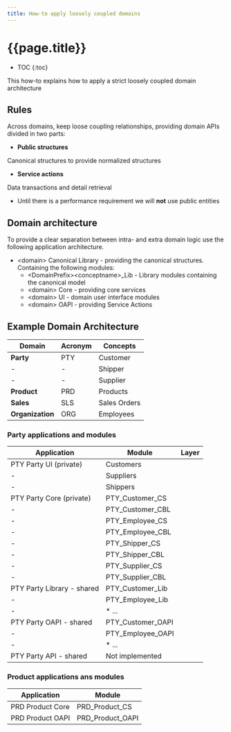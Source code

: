```yaml
---
title: How-to apply loosely coupled domains
---
```

# {{page.title}}

* TOC
{:toc}

This how-to explains how to apply a strict loosely coupled domain architecture

## Rules

Across domains, keep loose coupling relationships, providing domain APIs divided in two parts:

* **Public structures**

Canonical structures to provide normalized structures

* **Service actions**

Data transactions and detail retrieval

* Until there is a performance requirement we will **not** use public entities

## Domain architecture

To provide a clear separation between intra- and extra domain logic use the following application architecture.

* \<domain\> Canonical Library - providing the canonical structures. Containing the following modules:
    * \<DomainPrefix\>\<conceptname\>_Lib - Library modules containing the canonical model
    * \<domain\> Core - providing core services
    * \<domain\> UI - domain user interface modules
    * \<domain\> OAPI - providing Service Actions

## Example Domain Architecture

Domain | Acronym | Concepts
---|---|---
**Party** | PTY | Customer
-|-| Shipper
-|-| Supplier
**Product**| PRD|Products
**Sales**|SLS|Sales Orders
**Organization**|ORG|Employees

### Party applications and modules

Application | Module | Layer
--- | --- | ---
PTY Party UI (private)| Customers
-| Suppliers
-| Shippers
PTY Party Core (private) | PTY_Customer_CS
-| PTY_Customer_CBL
-| PTY_Employee_CS
-| PTY_Employee_CBL
-| PTY_Shipper_CS
-| PTY_Shipper_CBL
-| PTY_Supplier_CS
-| PTY_Supplier_CBL
PTY Party Library - shared| PTY_Customer_Lib
-| PTY_Employee_Lib
-| * ...
PTY Party OAPI - shared| PTY_Customer_OAPI
-| PTY_Employee_OAPI
-| * ...
PTY Party API - shared | Not implemented

### Product applications ans modules

Application|Module
---|---
PRD Product Core | PRD_Product_CS
PRD Product OAPI | PRD_Product_OAPI

